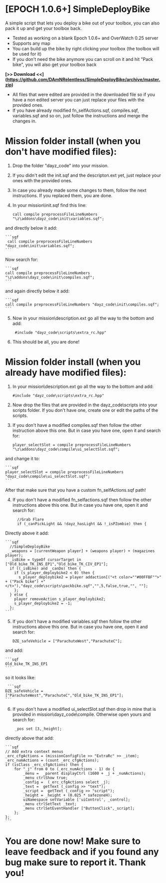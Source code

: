 # [EPOCH 1.0.6+] SimpleDeployBike
A simple script that lets you deploy a bike out of your toolbox, you can also pack it up and get your toolbox back.

* Tested as working on a blank Epoch 1.0.6+ and OverWatch 0.25 server
* Supports any map
* You can build up the bike by right clicking your toolbox (the toolbox will be used for it)
* If you don't need the bike anymore you can scroll on it and hit "Pack bike", you will also get your toolbox back


**[>> Download <<] (https://github.com/DAmNRelentless/SimpleDeployBike/archive/master.zip)**

- All files that were edited are provided in the downloaded file so if you have a non edited server you can just replace your files with the provided ones.
- If you have already modified fn_selfActions.sqf, compiles.sqf, variables.sqf and so on, just follow the instructions and merge the changes in.

# Mission folder install (when you don't have modified files):

1. Drop the folder "dayz_code" into your mission.

2. If you didn't edit the init.sqf and the descripton.ext yet, just replace your ones with the provided ones.

3. In case you already made some changes to them, follow the next instructions. If you replaced them, you are done.

4. In your mission\init.sqf find this line:

	```sqf
  	call compile preprocessFileLineNumbers "\z\addons\dayz_code\init\variables.sqf";
	```
	
  and directly below it add:
  
	```sqf
 	 call compile preprocessFileLineNumbers "dayz_code\init\variables.sqf";
	```
	
  Now search for:
  
	```sqf
  	call compile preprocessFileLineNumbers "\z\addons\dayz_code\init\compiles.sqf";
	```
	
  and again directly below it add:
  
	```sqf
  	call compile preprocessFileLineNumbers "dayz_code\init\compiles.sqf";
	```
  
5. Now in your mission\description.ext go all the way to the bottom and add:

	```sqf
 	 #include "dayz_code\scripts\extra_rc.hpp"
	```

6. This should be all, you are done!


# Mission folder install (when you already have modified files):

1. In your mission\description.ext go all the way to the bottom and add:

	```sqf
  	#include "dayz_code\scripts\extra_rc.hpp"
	```
	
2. Now drop the files that are provided in the dayz_code\scripts into your scripts folder. If you don't have one, create one or edit the paths of the scripts.

3. If you don't have a modified compiles.sqf then follow the other instruction above this one. But in case you have one, open it and search for:

	```sqf
  	player_selectSlot = compile preprocessFileLineNumbers "\z\addons\dayz_code\compile\ui_selectSlot.sqf";
	```
	
  and change it to:
  	
	```sqf
  	player_selectSlot = compile preprocessFileLineNumbers "dayz_code\compile\ui_selectSlot.sqf";
	```
	
  After that make sure that you have a custom fn_selfActions.sqf path!

4. If you don't have a modified fn_selfactions.sqf then follow the other instructions above this one. But in case you have one, open it and search for:

	```sqf
	  //Grab Flare
	  if (_canPickLight && !dayz_hasLight && !_isPZombie) then {
	```
	
  Directly above it add:
  
	```sqf
	  //SimpleDeployBike
	  _weapons = [currentWeapon player] + (weapons player) + (magazines player);
	  _isBike = typeOf cursorTarget in ["Old_bike_TK_INS_EP1","Old_bike_TK_CIV_EP1"];
	  if ((_isBike) and _canDo) then {
	    if (s_player_deploybike2 < 0) then {
	      s_player_deploybike2 = player addaction[("<t color=""#00FFBF"">" + ("Pack bike") +"</t>"),"dayz_code\scripts\packbike.sqf","",5,false,true,"", ""];
	    };
	  } else {
	    player removeAction s_player_deploybike2;
	    s_player_deploybike2 = -1;
	  };
	```

5. If you don't have a modified variables.sqf then follow the other instructions above this one. But in case you have one, open it and search for:

	```sqf
  	DZE_safeVehicle = ["ParachuteWest","ParachuteC"];
	```
	
  and add:
  
  	```sqf
  	Old_bike_TK_INS_EP1
	```
	
  so it looks like:
  
 	 ```sqf
  	DZE_safeVehicle = ["ParachuteWest","ParachuteC","Old_bike_TK_INS_EP1"];
	```
  
6. If you don't have a modified ui_selectSlot.sqf then drop in mine that is provided in mission\dayz_code\compile. Otherwise open yours and search for:

	```sqf
 	 _pos set [3,_height];
	```
	
  directly above that add:
  
	```sqf
	// Add extra context menus
	_erc_cfgActions = (missionConfigFile >> "ExtraRc" >> _item);
	_erc_numActions = (count _erc_cfgActions);
	if (isClass _erc_cfgActions) then {
		for "_j" from 0 to (_erc_numActions - 1) do {
			_menu =  _parent displayCtrl (1600 + _j + _numActions);
			_menu ctrlShow true;
			_config =  (_erc_cfgActions select _j);
			_text =  getText (_config >> "text");
			_script =  getText (_config >> "script");
			_height = _height + (0.025 * safezoneH);
			uiNamespace setVariable ['uiControl', _control];
			_menu ctrlSetText _text;
			_menu ctrlSetEventHandler ["ButtonClick",_script];
		};
	};
	```
  
  
# You are done now! Make sure to leave feedback and if you found any bug make sure to report it. Thank you!
